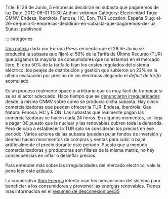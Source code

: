 Title: El 26 de Junio, 5 empresas decidiran en subasta qué pagaremos de luz
Date: 2012-06-01 13:30
Author: vokimon
Category: Electricidad
Tags: CMNV, Endesa, Iberdrola, Fenosa, HC, Eon, TUR
Location: España
Slug: el-26-de-junio-5-empresas-decidiran-en-subasta-que-pagaremos-de-luz
Status: published

::: categories

[Una noticia](http://www.europapress.es/economia/energia-00341/noticia-economia-energia-subasta-electrica-celebrara-26-junio-condicionara-revision-luz-julio-20120601132908.html) dada por Europa Press recuerda que el 26 de Junio se producirá la subasta que fijará el 50% de la Tarifa de Último Recurso (TUR) que pagamos la mayoría de consumidores que no estamos en el mercado libre. El otro 50% de la tarifa lo fijan los costes regulados del sistema eléctrico: los peajes de distribución y gestión que subieron un 23% en la última evaluación por presión de las electricas alegando el *deficit de tarifa* acomulado.

Es un proceso realmente opaco y arbitrario que es muy fácil de trampear si se es el actor adecuado.
Hace tiempo que se [denunciaron irregularidades]({filename}/articles/2012-05-15-15:16-la-cnmv-confirma-las-sospechas-de-manipulaciones-en-la-subasta-electrica.md)
desde la misma CNMV sobre como se producía dicha subasta.
Hay cinco comercializadoras que pueden ofrecer la TUR: Endesa, Iberdrola, Gas Natural Fenosa, HC y E.ON.
Las subastas que realmente pagan las comercializadoras se hacen cada 24 horas.
En algunos momentos, se llega a pagar 0€ puesto que la nuclear y las renovables cubren toda la demanda.
Pero de cara a establecer la TUR solo se consideran los precios en ese periodo.
Varios actores de las subasta (pueden pujar fondos de inversión y demás) hacen movimientos de compras y ventas para subir o bajar artificialmente el precio durante este periodo.
Puesto que a menudo comercializadoras y productoras son filiales de la misma matriz, no hay consecuencias en inflar o desinflar precios.

Para entender más sobre las irregularidades del mercado electrico, vale la pena leer este [artículo](http://jumanjisolar.com/comunicacion/la-verdad-sobre-el-mercado-electrico).

La cooperativa [Som Energia](http://www.somenergia.coop/) intenta usar los mecanismos del sistema para beneficiar a los consumidores y provomer las energias renovables.
Tienes mas información en el [resumen de desconexionIbex35]({filename}/pages/electricas-som-energia.md)

